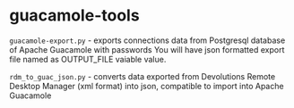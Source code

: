 # guacamole-tools
`guacamole-export.py` - exports connections data from Postgresql database of Apache Guacamole with passwords
You will have json formatted export file named as OUTPUT_FILE vaiable value.

`rdm_to_guac_json.py` - converts data exported from Devolutions Remote Desktop Manager (xml format) into json, compatible to import into Apache Guacamole
